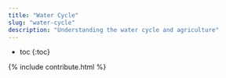 ```yaml
---
title: "Water Cycle"
slug: "water-cycle"
description: "Understanding the water cycle and agriculture"
---
```


* toc
{:toc}

{% include contribute.html %}
